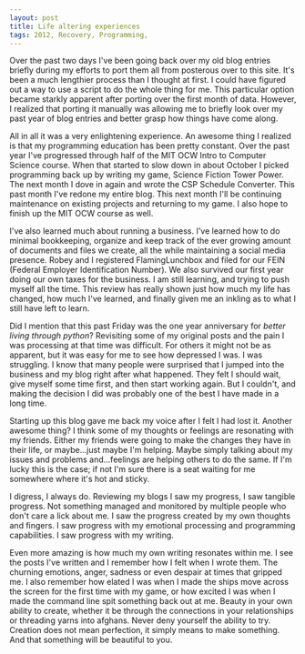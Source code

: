 ```yaml
---
layout: post
title: Life altering experiences
tags: 2012, Recovery, Programming,  
---
```


Over the past two days I've been going back over my old blog entries briefly during my efforts to port them all from posterous over to this site. It's been a much lengthier process than I thought at first. I could have figured out a way to use a script to do the whole thing for me. This particular option became starkly apparent after porting over the first month of data. However, I realized that porting it manually was allowing me to briefly look over my past year of blog entries and better grasp how things have come along.

All in all it was a very enlightening experience. An awesome thing I realized is that my programming education has been pretty constant. Over the past year I've progressed through half of the MIT OCW Intro to Computer Science course. When that started to slow down in about October I picked programming back up by writing my game, Science Fiction Tower Power. The next month I dove in again and wrote the CSP Schedule Converter. This past month I've redone my entire blog. This next month I'll be continuing maintenance on existing projects and returning to my game. I also hope to finish up the MIT OCW course as well.

I've also learned much about running a business. I've learned how to do minimal bookkeeping, organize and keep track of the ever growing amount of documents and files we create, all the while maintaining a social media presence. Robey and I registered FlamingLunchbox and filed for our FEIN (Federal Employer Identification Number). We also survived our first year doing our own taxes for the business. I am still learning, and trying to push myself all the time. This review has really shown just how much my life has changed, how much I've learned, and finally given me an inkling as to what I still have left to learn.

Did I mention that this past Friday was the one year anniversary for *better living through python*?  Revisiting some of my original posts and the pain I was processing at that time was difficult. For others it might not be as apparent, but it was easy for me to see how depressed I was.  I was struggling.  I know that many people were surprised that I jumped into the business and my blog right after what happened.  They felt I should wait, give myself some time first, and then start working again.  But I couldn't, and making the decision I did was probably one of the best I have made in a long time.  

Starting up this blog gave me back my voice after I felt I had lost it.  Another awesome thing?  I think some of my thoughts or feelings are resonating with my friends.  Either my friends were going to make the changes they have in their life, or maybe...just maybe I'm helping.  Maybe simply talking about my issues and problems and...feelings are helping others to do the same.  If I'm lucky this is the case; if not I'm sure there is a seat waiting for me somewhere where it's hot and sticky.  

I digress, I always do.  Reviewing my blogs I saw my progress, I saw tangible progress.  Not something managed and monitored by multiple people who don't care a lick about me.  I saw the progress created by my own thoughts and fingers.  I saw progress with my emotional processing and programming capabilities.  I saw progress with my writing.  

Even more amazing is how much my own writing resonates within me.  I see the posts I've written and I remember how I felt when I wrote them.  The churning emotions, anger, sadness or even despair at times that gripped me.  I also remember how elated I was when I made the ships move across the screen for the first time with my game, or how excited I was when I made the command line spit something back out at me.  Beauty in your own ability to create, whether it be through the connections in your relationships or threading yarns into afghans.  Never deny yourself the ability to try.  Creation does not mean perfection, it simply means to make something.  And that something will be beautiful to you.  


